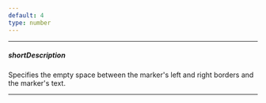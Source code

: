 ```yaml
---
default: 4
type: number
---
```

---
##### shortDescription
Specifies the empty space between the marker's left and right borders and the marker's text.

---
